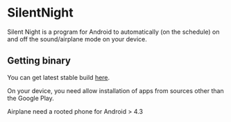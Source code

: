 SilentNight
===========
Silent Night is a program for Android to automatically (on the schedule) on and off the sound/airplane mode on your device.

Getting binary
-----------
You can get latest stable build [here](https://play.google.com/store/apps/details?id=ru.neverdark.silentnight).

On your device, you need allow installation of apps from sources other than the Google Play.

Airplane need a rooted phone for Android > 4.3
